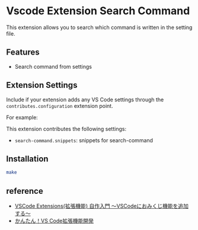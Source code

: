 # Vscode Extension Search Command

This extension allows you to search which command is written in the setting file.

## Features

- Search command from settings

## Extension Settings

Include if your extension adds any VS Code settings through the `contributes.configuration` extension point.

For example:

This extension contributes the following settings:

* `search-command.snippets`: snippets for search-command

## Installation

```bash
make
```

## reference
- [VSCode Extensions(拡張機能) 自作入門 〜VSCodeにおみくじ機能を追加する〜](https://qiita.com/HelloRusk/items/073b58c1605de224e67e)
- [かんたん！VS Code拡張機能開発](https://dev.classmethod.jp/articles/easy-vs-code-extension-development/)
